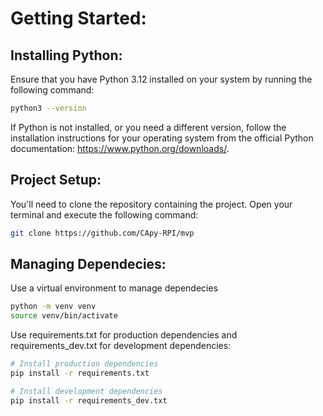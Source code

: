 # Getting Started:

## Installing Python:
Ensure that you have Python 3.12 installed on your system by running the following command:
```bash
python3 --version
```
If Python is not installed, or you need a different version, follow the installation instructions for
your operating system from the official Python documentation: https://www.python.org/downloads/.

## Project Setup:
You'll need to clone the repository containing the project. Open your terminal and execute the following command:
```bash 
git clone https://github.com/CApy-RPI/mvp
``` 
## Managing Dependecies:
Use a virtual environment to manage dependecies
```bash
python -m venv venv
source venv/bin/activate
```

Use requirements.txt for production dependencies and requirements_dev.txt for development dependencies:
```bash
# Install production dependencies
pip install -r requirements.txt

# Install development dependencies
pip install -r requirements_dev.txt
```
